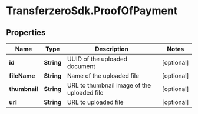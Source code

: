 # TransferzeroSdk.ProofOfPayment

## Properties
Name | Type | Description | Notes
------------ | ------------- | ------------- | -------------
**id** | **String** | UUID of the uploaded document | [optional] 
**fileName** | **String** | Name of the uploaded file | [optional] 
**thumbnail** | **String** | URL to thumbnail image of the uploaded file | [optional] 
**url** | **String** | URL to uploaded file | [optional] 


